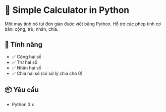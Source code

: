 # 🧮 Simple Calculator in Python

Một máy tính bỏ túi đơn giản được viết bằng Python. Hỗ trợ các phép tính cơ bản: cộng, trừ, nhân, chia.

## 🚀 Tính năng

- ✅ Cộng hai số
- ✅ Trừ hai số
- ✅ Nhân hai số
- ✅ Chia hai số (có xử lý chia cho 0)

## 📦 Yêu cầu

- Python 3.x
